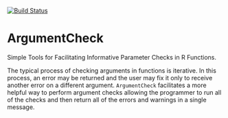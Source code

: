 [![Build Status](https://travis-ci.org/nutterb/ArgumentCheck.png?branch=master)](https://travis-ci.org/nutterb/ArgumentCheck)


ArgumentCheck
==============

Simple Tools for Facilitating Informative Parameter Checks in R Functions.

The typical process of checking arguments in functions is
iterative.  In this process, an error may be returned and the user may fix
it only to receive another error on a different argument.  `ArgumentCheck`
facilitates a more helpful way to perform argument checks allowing the
programmer to run all of the checks and then return all of the errors and
warnings in a single message.
